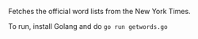 Fetches the official word lists from the New York Times.

To run, install Golang and do `go run getwords.go`

